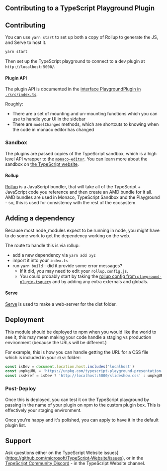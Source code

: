 ## Contributing to a TypeScript Playground Plugin

## Contributing

You can use `yarn start` to set up both a copy of Rollup to generate the JS, and Serve to host it.

```sh
yarn start
```

Then set up the TypeScript playground to connect to a dev plugin at `http://localhost:5000/`.

#### Plugin API

The plugin API is documented in the [interface PlaygroundPlugin in `./src/index.ts`](src/index.ts).

Roughly:

- There are a set of mounting and un-mounting functions which you can use to handle your UI in the sidebar
- There are `modelChanged` methods, which are shortcuts to knowing when the code in monaco editor has changed

### Sandbox

The plugins are passed copies of the TypeScript sandbox, which is a high level API wrapper to the [`monaco-editor`](https://microsoft.github.io/monaco-editor/). You can learn more about the sandbox on [the TypeScript website](http://www.typescriptlang.org/v2/dev/sandbox/).

#### Rollup

[Rollup](https://rollupjs.org) is a JavaScript bundler, that will take all of the TypeScript + JavaScript code you reference and then create an AMD bundle for it all. AMD bundles are used in Monaco, TypeScript Sandbox and the Playground - so, this is used for consistency with the rest of the ecosystem.

## Adding a dependency

Because most node_modules expect to be running in node, you might have to do some work to get the dependency working on the web.

The route to handle this is via rollup:

- add a new dependency via `yarn add xyz`
- import it into your `index.ts`
- run `yarn build` - did it provide some error messages?
  - If it did, you may need to edit your `rollup.config.js`.
  - You could probably start by taking the [rollup config from `playground-plugin-tsquery`](https://github.com/orta/playground-plugin-tsquery/blob/master/rollup.config.js) and by adding any extra externals and globals.

#### Serve

[Serve](https://github.com/zeit/serve) is used to make a web-server for the dist folder.

## Deployment

This module should be deployed to npm when you would like the world to see it, this may mean making your code handle a staging vs production environment (because the URLs will be different.)

For example, this is how you can handle getting the URL for a CSS file which is included in your `dist` folder:

```ts
const isDev = document.location.host.includes('localhost')
const unpkgURL = 'https://unpkg.com/typescript-playground-presentation-mode@latest/dist/slideshow.css'
const cssHref = isDev ? 'http://localhost:5000/slideshow.css' : unpkgURL
```

### Post-Deploy

Once this is deployed, you can test it on the TypeScript playground by passing in the name of your plugin on npm to the custom plugin box. This is effectively your staging environment.

Once you're happy and it's polished, you can apply to have it in the default plugin list.

## Support

Ask questions either on the TypeScript Website issues](https://github.com/microsoft/TypeScript-Website/issues), or in the [TypeScript Community Discord](https://discord.gg/typescript) - in the TypeScript Website channel.
